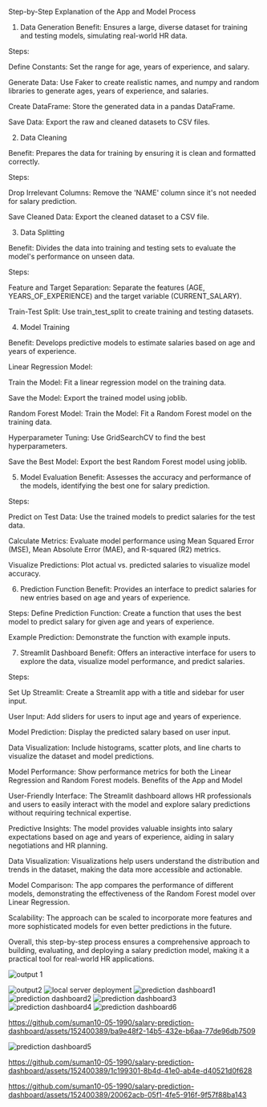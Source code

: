 Step-by-Step Explanation of the App and Model Process
1. Data Generation
Benefit: Ensures a large, diverse dataset for training and testing models, simulating real-world HR data.

Steps:

Define Constants: Set the range for age, years of experience, and salary.

Generate Data: Use Faker to create realistic names, and numpy and random libraries to generate ages, years of experience, and salaries.

Create DataFrame: Store the generated data in a pandas DataFrame.

Save Data: Export the raw and cleaned datasets to CSV files.

2. Data Cleaning

Benefit: Prepares the data for training by ensuring it is clean and formatted correctly.

Steps:

Drop Irrelevant Columns: Remove the 'NAME' column since it's not needed for salary prediction.

Save Cleaned Data: Export the cleaned dataset to a CSV file.

3. Data Splitting

Benefit: Divides the data into training and testing sets to evaluate the model's performance on unseen data.

Steps:

Feature and Target Separation: Separate the features (AGE, YEARS_OF_EXPERIENCE) and the target variable (CURRENT_SALARY).

Train-Test Split: Use train_test_split to create training and testing datasets.

4. Model Training

Benefit: Develops predictive models to estimate salaries based on age and years of experience.

Linear Regression Model:

Train the Model: Fit a linear regression model on the training data.

Save the Model: Export the trained model using joblib.

Random Forest Model:
Train the Model: Fit a Random Forest model on the training data.

Hyperparameter Tuning: Use GridSearchCV to find the best hyperparameters.

Save the Best Model: Export the best Random Forest model using joblib.

5. Model Evaluation
Benefit: Assesses the accuracy and performance of the models, identifying the best one for salary prediction.

Steps:

Predict on Test Data: Use the trained models to predict salaries for the test data.

Calculate Metrics: Evaluate model performance using Mean Squared Error (MSE), Mean Absolute Error (MAE), and R-squared (R2) metrics.

Visualize Predictions: Plot actual vs. predicted salaries to visualize model accuracy.

6. Prediction Function
Benefit: Provides an interface to predict salaries for new entries based on age and years of experience.

Steps:
Define Prediction Function: Create a function that uses the best model to predict salary for given age and years of experience.

Example Prediction: Demonstrate the function with example inputs.

7. Streamlit Dashboard
Benefit: Offers an interactive interface for users to explore the data, visualize model performance, and predict salaries.

Steps:

Set Up Streamlit: Create a Streamlit app with a title and sidebar for user input.

User Input: Add sliders for users to input age and years of experience.

Model Prediction: Display the predicted salary based on user input.

Data Visualization: Include histograms, scatter plots, and line charts to visualize the dataset and model predictions.

Model Performance: Show performance metrics for both the Linear Regression and Random Forest models.
Benefits of the App and Model

User-Friendly Interface: The Streamlit dashboard allows HR professionals and users to easily interact with the model and explore salary predictions without requiring technical expertise.

Predictive Insights: The model provides valuable insights into salary expectations based on age and years of experience, aiding in salary negotiations and HR planning.

Data Visualization: Visualizations help users understand the distribution and trends in the dataset, making the data more accessible and actionable.

Model Comparison: The app compares the performance of different models, demonstrating the effectiveness of the Random Forest model over Linear Regression.

Scalability: The approach can be scaled to incorporate more features and more sophisticated models for even better predictions in the future.

Overall, this step-by-step process ensures a comprehensive approach to building, evaluating, and deploying a salary prediction model, making it a practical tool for real-world HR applications.

![output 1](https://github.com/suman10-05-1990/salary-prediction-dashboard/assets/152400389/643cb1cf-c8e7-4243-b748-226c83e58238)

![output2](https://github.com/suman10-05-1990/salary-prediction-dashboard/assets/152400389/8a5dba81-d30c-4d94-874c-b449a378ee3a)
![local server deployment ](https://github.com/suman10-05-1990/salary-prediction-dashboard/assets/152400389/fcd49083-13ad-4cb1-9ccf-256a9dad0eff)
![prediction dashboard1](https://github.com/suman10-05-1990/salary-prediction-dashboard/assets/152400389/e215a7e3-40ea-43ad-9cd2-098a76b56977)
![prediction dashboard2](https://github.com/suman10-05-1990/salary-prediction-dashboard/assets/152400389/e2fc9013-73f8-4163-baad-59913a7bb18c)
![prediction dashboard3](https://github.com/suman10-05-1990/salary-prediction-dashboard/assets/152400389/7d5d60d8-cfb6-4711-9ae5-e38d3f03f6ca)
![prediction dashboard4](https://github.com/suman10-05-1990/salary-prediction-dashboard/assets/152400389/f0136ee5-c064-49ba-8368-f95d35215694)
![prediction dashboard6](https://github.com/suman10-05-1990/salary-prediction-dashboard/assets/152400389/66d4c568-3d4a-4423-800f-4724eeb31fb7)


https://github.com/suman10-05-1990/salary-prediction-dashboard/assets/152400389/ba9e48f2-14b5-432e-b6aa-77de96db7509


![prediction dashboard5](https://github.com/suman10-05-1990/salary-prediction-dashboard/assets/152400389/cb3766c4-9698-466f-a195-bc06637a85ef)


https://github.com/suman10-05-1990/salary-prediction-dashboard/assets/152400389/1c199301-8b4d-41e0-ab4e-d40521d0f628



https://github.com/suman10-05-1990/salary-prediction-dashboard/assets/152400389/20062acb-05f1-4fe5-916f-9f57f88ba143

